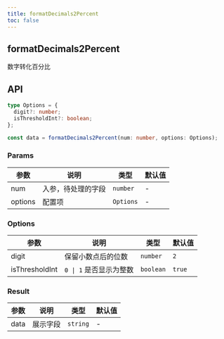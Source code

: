```yaml
---
title: formatDecimals2Percent
toc: false
---
```


## formatDecimals2Percent

数字转化百分比

<code src="./demo.tsx"></code>

## API

```typescript
type Options = {
  digit?: number;
  isThresholdInt?: boolean;
};

const data = formatDecimals2Percent(num: number, options: Options);
```

### Params

| 参数    | 说明               | 类型               | 默认值 |
| ------- | ------------------ | ------------------ | ------ |
| num     | 入参，待处理的字段 | `number` | -      |
| options | 配置项             | `Options`          | -      |

### Options

| 参数           | 说明                    | 类型      | 默认值 |
| -------------- | ----------------------- | --------- | ------ |
| digit          | 保留小数点后的位数      | `number`  | `2`    |
| isThresholdInt | `0 \| 1` 是否显示为整数 | `boolean` | `true` |


### Result

| 参数 | 说明     | 类型     | 默认值 |
| ---- | -------- | -------- | ------ |
| data | 展示字段 | `string` | -      |
